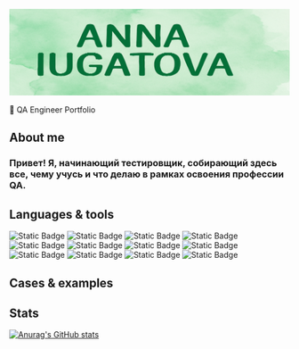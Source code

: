 ![Header](https://github.com/AnnaAnna299/AnnaAnna299/blob/main/assets/resized_image%20(1).png)

🌟 QA Engineer Portfolio

## About me

### Привет! Я, начинающий тестировщик, собирающий здесь все, чему учусь и что делаю в рамках освоения профессии QA.

## Languages & tools

 ![Static Badge](https://img.shields.io/badge/SQL-базовые_запросы-blue)  ![Static Badge](https://img.shields.io/badge/Postman/REST_API-orange)   ![Static Badge](https://img.shields.io/badge/DevTools(Chrome)-4FC3F7)   ![Static Badge](https://img.shields.io/badge/Git/GitHub-181717)    ![Static Badge](https://img.shields.io/badge/Bash-основы-2E8B57)   ![Static Badge](https://img.shields.io/badge/Чек--листы_и_тест--кейсы-8BC34A)  ![Static Badge](https://img.shields.io/badge/Баг--репорты-E53935) ![Static Badge](https://img.shields.io/badge/Charles_Proxy-базовый_уровень-3E3E3E) ![Static Badge](https://img.shields.io/badge/Android_Studio-базовый_уровень-3DDC84) ![Static Badge](https://img.shields.io/badge/Fiddler-базовый_уровень-3A6EA5) ![Static Badge](https://img.shields.io/badge/Jira-0052CC) ![Static Badge](https://img.shields.io/badge/TestRail-00BFAE)

## Cases & examples

## Stats

[![Anurag's GitHub stats](https://github-readme-stats.vercel.app/api?username=annaanna299)](https://github.com/anuraghazra/github-readme-stats)
